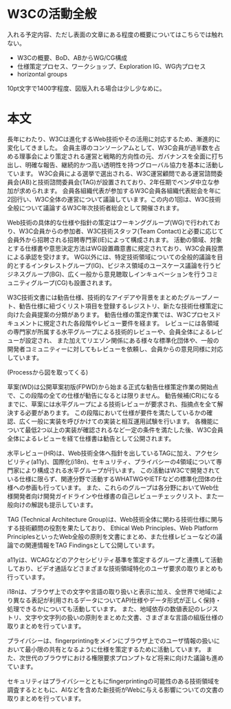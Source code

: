 # W3Cの活動全般

入れる予定内容、ただし表面の文章にある程度の概要についてはこちらでは触れない。

- W3Cの概要、BoD、ABからWG/CG構成
- 仕様策定プロセス、ワークショップ、Exploration IG、WG内プロセス
- horizontal groups

10pt文字で1400字程度、図版入れる場合は少し少なめに。


# 本文

長年にわたり、W3Cは進化するWeb技術やその活用に対応するため、漸進的に変化してきました。
会員主導のコンソーシアムとして、W3C会員が過半数を占める理事会により策定される運営と戦略的方向性の元、ガバナンスを全面に打ち出し、明確な報告、継続的かつ高い透明性を持つグローバル協力を基本に活動しています。
W3C会員による選挙で選出される、W3C運営顧問である運営諮問委員会(AB)と技術諮問委員会(TAG)が設置されており、2年任期でベンダ中立な参加が求められます。
会員各組織代表が参加するW3C会員各組織代表総会を年に2回行い、W3C全体の運営について議論しています。この内の1回は、W3C技術全般について議論するW3C年次技術者総会として開催されます。

Web技術の具体的な仕様や指針の策定はワーキンググループ(WG)で行われており、W3C会員からの参加者、W3C技術スタッフ(Team Contact)と必要に応じて会員外から招聘される招聘専門家(IE)によって構成されます。
活動の領域、対象とする仕様書や意思決定方法はWG設置趣意書に規定されており、W3C会員投票による承認を受けます。
WG以外には、特定技術領域についての全般的議論を目的とするインタレストグループ(IG)、ビジネス領域のユースケース議論を行うビジネスグループ(BG)、広く一般から意見聴取しインキュベーションを行うコミュニティグループ(CG)も設置されます。

W3C技術文書には勧告仕様、技術的なアイデアや背景をまとめたグループノート、勧告仕様に紐づくリスト項目を登録するレジストリ、新たな技術仕様策定に向けた会員提案の分類があります。
勧告仕様の策定作業では、W3Cプロセスドキュメントに規定された各段階やレビュー要件を経ます。
レビューには各領域の専門家が所属する水平グループによる技術的レビューや、会員全体によるレビューが設定され、
また加えてリエゾン関係にある様々な標準化団体や、一般の開発者コミュニティーに対してもレビューを依頼し、会員からの意見同様に対応しています。

(Processから図を取ってくる)

草案(WD)は公開草案初版(FPWD)から始まる正式な勧告仕様策定作業の開始点で、この段階の全ての仕様が勧告になるとは限りません。
勧告候補(CR)になるまでに、草案には水平グループによる技術レビューが要求され、指摘点を全て解決する必要があります。
この段階において仕様が要件を満たしているかの確認、広く一般に実装を呼びかけての実装と相互運用試験を行います。
各機能について最低2つ以上の実装が確認されるなど一定の条件を満たした後、W3C会員全体によるレビューを経て仕様書は勧告として公開されます。

水平レビュー(HR)は、Web技術全体へ指針を出しているTAGに加え、アクセシビリティ(a11y)、国際化(i18n)、セキュリティ、プライバシーの4領域について専門家により構成される水平グループが行います。
この活動はW3Cで開発されている仕様に限らず、関連分野で活動するWHATWGやIETFなどの標準化団体の仕様への参画も行っています。
また、これらのグループは各分野においてWeb仕様開発者向け開発ガイドラインや仕様書の自己レビューチェックリスト、また一般向けの解説も提示しています。

TAG (Technical Architecture Group)は、Web技術全体に関わる技術仕様に関与する技術顧問の役割を果たしており、
Ethical Web Principles、Web Platform PrinciplesといったWeb全般の原則を文書にまとめ、また仕様レビューなどの議論での関連情報をTAG Findingsとして公開しています。

a11yは、WCAGなどのアクセシビリティ基準を策定するグループと連携して活動しており、ビデオ通話などさまざまな技術領域特化のユーザ要求の取りまとめも行っています。

i18nは、ブラウザ上での文字や言語の取り扱いと表示に加え、全世界で地域により異なる表記が利用されるデータについてAPI仕様やデータ形式が正しく保持・処理できるかについても活動しています。
また、地域依存の数値表記のレジストリ、文字や文字列の扱いの原則をまとめた文書、さまざまな言語の組版仕様の取りまとめを行っています。

プライバシーは、fingerprintingをメインにブラウザ上でのユーザ情報の扱いにおいて最小限の共有となるように仕様を策定するために活動しています。
また、次世代のブラウザにおける権限要求プロンプトなど将来に向けた議論も進めています。

セキュリティはプライバシーとともにfingerprintingの可能性のある技術領域を調査するとともに、AIなどを含めた新技術がWebに与える影響についての文書の取りまとめを行っています。

